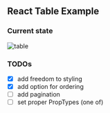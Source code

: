 ## React Table Example

### Current state
![table](https://user-images.githubusercontent.com/34630228/52824017-2da0f500-309e-11e9-811e-4790429fc9a7.png)

### TODOs
* [x] add freedom to styling
* [x] add option for ordering
* [ ] add pagination
* [ ] set proper PropTypes (one of)